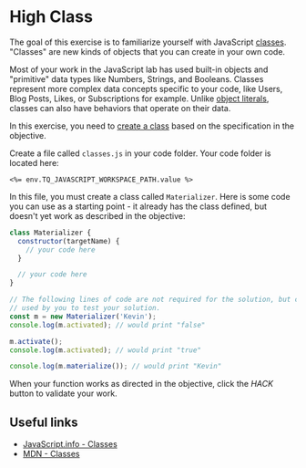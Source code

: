 # High Class

The goal of this exercise is to familiarize yourself with JavaScript [classes](https://javascript.info/class). "Classes" are new kinds of objects that you can create in your own code. 

Most of your work in the JavaScript lab has used built-in objects and "primitive" data types like Numbers, Strings, and Booleans. Classes represent more complex data concepts specific to your code, like Users, Blog Posts, Likes, or Subscriptions for example. Unlike [object literals](https://javascript.info/object#literals-and-properties), classes can also have behaviors that operate on their data.

In this exercise, you need to [create a class](https://javascript.info/class) based on the specification in the objective.

Create a file called `classes.js` in your code folder. Your code folder is located here:

`<%= env.TQ_JAVASCRIPT_WORKSPACE_PATH.value %>`

In this file, you must create a class called `Materializer`. Here is some code you can use as a starting point - it already has the class defined, but doesn't yet work as described in the objective:

```js
class Materializer {
  constructor(targetName) {
    // your code here
  }

  // your code here
}

// The following lines of code are not required for the solution, but can be
// used by you to test your solution.
const m = new Materializer('Kevin');
console.log(m.activated); // would print "false"

m.activate();
console.log(m.activated); // would print "true"

console.log(m.materialize()); // would print "Kevin"
```

When your function works as directed in the objective, click the *HACK* button to validate your work.

## Useful links

* [JavaScript.info - Classes](https://javascript.info/class)
* [MDN - Classes](https://developer.mozilla.org/en-US/docs/Web/JavaScript/Reference/Classes)
